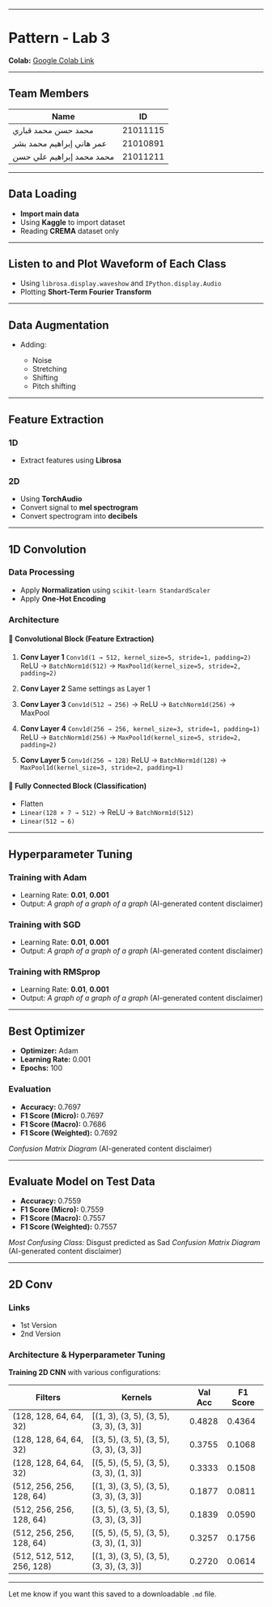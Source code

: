 
---

# Pattern - Lab 3

**Colab:** [Google Colab Link](https://colab.research.google.com/drive/1nOG9a6u3uuNlBsVXu1CkyhdV1STX7pC8?usp=sharing)

---

## Team Members

| Name                      | ID       |
| ------------------------- | -------- |
| محمد حسن محمد قباري       | 21011115 |
| عمر هاني إبراهيم محمد بشر | 21010891 |
| محمد محمد إبراهيم علي حسن | 21011211 |

---

## Data Loading

* **Import main data**
* Using **Kaggle** to import dataset
* Reading **CREMA** dataset only

---

## Listen to and Plot Waveform of Each Class

* Using `librosa.display.waveshow` and `IPython.display.Audio`
* Plotting **Short-Term Fourier Transform**

---

## Data Augmentation

* Adding:

  * Noise
  * Stretching
  * Shifting
  * Pitch shifting

---

## Feature Extraction

### 1D

* Extract features using **Librosa**

### 2D

* Using **TorchAudio**
* Convert signal to **mel spectrogram**
* Convert spectrogram into **decibels**

---

## 1D Convolution

### Data Processing

* Apply **Normalization** using `scikit-learn StandardScaler`
* Apply **One-Hot Encoding**

### Architecture

#### 🔁 Convolutional Block (Feature Extraction)

1. **Conv Layer 1**
   `Conv1d(1 → 512, kernel_size=5, stride=1, padding=2)`
   ReLU → `BatchNorm1d(512)` → `MaxPool1d(kernel_size=5, stride=2, padding=2)`

2. **Conv Layer 2**
   Same settings as Layer 1

3. **Conv Layer 3**
   `Conv1d(512 → 256)` → ReLU → `BatchNorm1d(256)` → MaxPool

4. **Conv Layer 4**
   `Conv1d(256 → 256, kernel_size=3, stride=1, padding=1)`
   ReLU → `BatchNorm1d(256)` → `MaxPool1d(kernel_size=5, stride=2, padding=2)`

5. **Conv Layer 5**
   `Conv1d(256 → 128)`
   ReLU → `BatchNorm1d(128)` → `MaxPool1d(kernel_size=3, stride=2, padding=1)`

#### 🔗 Fully Connected Block (Classification)

* Flatten
* `Linear(128 × 7 → 512)` → ReLU → `BatchNorm1d(512)`
* `Linear(512 → 6)`

---

## Hyperparameter Tuning

### Training with Adam

* Learning Rate: **0.01**, **0.001**
* Output: *A graph of a graph of a graph* (AI-generated content disclaimer)

### Training with SGD

* Learning Rate: **0.01**, **0.001**
* Output: *A graph of a graph of a graph* (AI-generated content disclaimer)

### Training with RMSprop

* Learning Rate: **0.01**, **0.001**
* Output: *A graph of a graph of a graph* (AI-generated content disclaimer)

---

## Best Optimizer

* **Optimizer:** Adam
* **Learning Rate:** 0.001
* **Epochs:** 100

### Evaluation

* **Accuracy:** 0.7697
* **F1 Score (Micro):** 0.7697
* **F1 Score (Macro):** 0.7686
* **F1 Score (Weighted):** 0.7692

*Confusion Matrix Diagram* (AI-generated content disclaimer)

---

## Evaluate Model on Test Data

* **Accuracy:** 0.7559
* **F1 Score (Micro):** 0.7559
* **F1 Score (Macro):** 0.7557
* **F1 Score (Weighted):** 0.7557

*Most Confusing Class:* Disgust predicted as Sad
*Confusion Matrix Diagram* (AI-generated content disclaimer)

---

## 2D Conv

### Links

* 1st Version
* 2nd Version

### Architecture & Hyperparameter Tuning

**Training 2D CNN** with various configurations:

| Filters                   | Kernels                                   | Val Acc | F1 Score |
| ------------------------- | ----------------------------------------- | ------- | -------- |
| (128, 128, 64, 64, 32)    | \[(1, 3), (3, 5), (3, 5), (3, 3), (3, 3)] | 0.4828  | 0.4364   |
| (128, 128, 64, 64, 32)    | \[(3, 5), (3, 5), (3, 5), (3, 3), (3, 3)] | 0.3755  | 0.1068   |
| (128, 128, 64, 64, 32)    | \[(5, 5), (5, 5), (3, 5), (3, 3), (1, 3)] | 0.3333  | 0.1508   |
| (512, 256, 256, 128, 64)  | \[(1, 3), (3, 5), (3, 5), (3, 3), (3, 3)] | 0.1877  | 0.0811   |
| (512, 256, 256, 128, 64)  | \[(3, 5), (3, 5), (3, 5), (3, 3), (3, 3)] | 0.1839  | 0.0590   |
| (512, 256, 256, 128, 64)  | \[(5, 5), (5, 5), (3, 5), (3, 3), (1, 3)] | 0.3257  | 0.1756   |
| (512, 512, 512, 256, 128) | \[(1, 3), (3, 5), (3, 5), (3, 3), (3, 3)] | 0.2720  | 0.0614   |

---

Let me know if you want this saved to a downloadable `.md` file.
